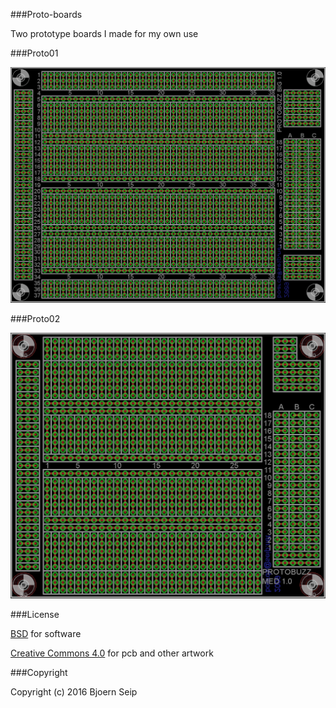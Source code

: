 
###Proto-boards

Two prototype boards I made for my own use

###Proto01

![Eagle PCB](Images/Protoboard-01.brd.png)

###Proto02

![Eagle PCB](Images/Protoboard-02.brd.png)

###License

[BSD](LICENSE-BSD.txt) for software

[Creative Commons 4.0](LICENSE-CC.txt) for pcb and other artwork

###Copyright

Copyright (c) 2016 Bjoern Seip

